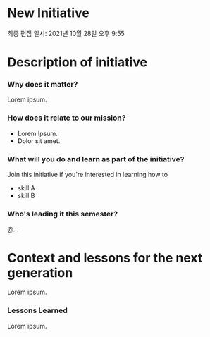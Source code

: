 # New Initiative

최종 편집 일시: 2021년 10월 28일 오후 9:55

# Description of initiative

### Why does it matter?

Lorem ipsum.

### How does it relate to our mission?

- Lorem Ipsum.
- Dolor sit amet.

### What will you do and learn as part of the initiative?

Join this initiative if you're interested in learning how to 

- skill A
- skill B

### Who's leading it this semester?

@...

# Context and lessons for the next generation

Lorem ipsum.

### Lessons Learned

Lorem ipsum.